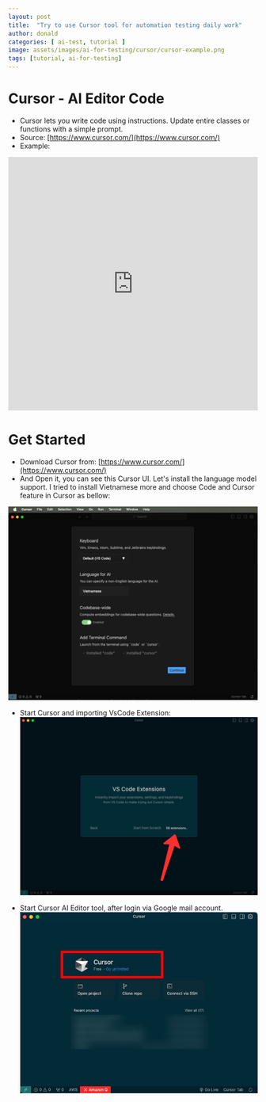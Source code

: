 ```yaml
---
layout: post
title:  "Try to use Cursor tool for automation testing daily work"
author: donald
categories: [ ai-test, tutorial ]
image: assets/images/ai-for-testing/cursor/cursor-example.png
tags: [tutorial, ai-for-testing]
---
```


# Cursor - AI Editor Code
- Cursor lets you write code using instructions. Update entire classes or functions with a simple prompt.
- Source: [https://www.cursor.com/](https://www.cursor.com/)
- Example:

<p><iframe style="width:100%;" height="512" src="https://assets.basehub.com/191e7e6d/8ea9258a063943d01c1454f028b5294b/website-three-mp4.mp4?autoplay=1" allow=autoplay frameborder="0" allowfullscreen></iframe></p>


# Get Started 
- Download Cursor from: [https://www.cursor.com/](https://www.cursor.com/)
- And Open it, you can see this Cursor UI. Let's install the language model support. I tried to install Vietnamese more and choose Code and Cursor feature in Cursor as bellow:

![img.png](../../assets/images/ai-for-testing/cursor/cursor-ai-editor-tool.png)

- Start Cursor and importing VsCode Extension:
![img.png](../../assets/images/ai-for-testing/cursor/cursor-vscode-extension-import.png)

- Start Cursor AI Editor tool, after login via Google mail account.
![img.png](../../assets/images/ai-for-testing/cursor/cursor-free-app.png)